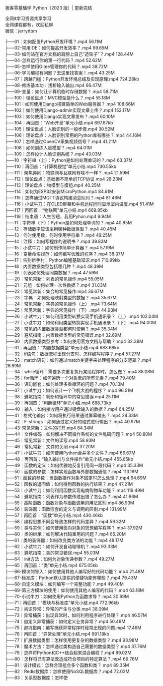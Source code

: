 极客零基础学 Python（2023 版）| 更新完结

全网it学习资源共享学习<br>全网课程都有，欢迎私聊<br>微信：jerryttom<br>

├──01｜如何配置Python开发环境？.mp4 56.11M<br> ├──02-常用IDE：如何提高开发效率？.mp4 69.65M<br> ├──03-如何站在官方文档的肩膀上自己“造轮子”？.mp4 128.44M<br> ├──04-怎样运行你的第一行代码？.mp4 52.62M<br> ├──05-怎样使用Gitee管理你的代码？.mp4 38.72M<br> ├──06-学习编程有问题？去这里找答案！.mp4 43.25M<br> ├──07｜跨越门槛：Python开发环境总结及实现原理.mp4 724.28kb<br> ├──08-修炼基本功：浅析输入输出.mp4 66.47M<br> ├──09-变量：如何让计算机临时存储数据？.mp4 58.71M<br> ├──100｜理论盘点：MVC模型是什么？.mp4 55.18M<br> ├──101｜如何使用Django搭建简单的Web服务器？.mp4 108.66M<br> ├──102｜如何使用Django-admin实现文章上传？.mp4 152.17M<br> ├──103｜如何使用Django实现文章发布？.mp4 60.10M<br> ├──104｜再回首：“Web开发”单元小结.mp4 697.67kb<br> ├──105｜理论盘点：人脸识别的一般步骤.mp4 30.52M<br> ├──106｜理论盘点：人脸识别常用的Python库有哪些？.mp4 44.16M<br> ├──107｜怎样通过OpenCV采集视频信号？.mp4 41.21M<br> ├──108｜如何训练人脸模型？.mp4 64.01M<br> ├──109｜怎样设计人脸识别系统？.mp4 43.03M<br> ├──10｜字符串（上）：Python是如何处理单词的？.mp4 63.37M<br> ├──110｜再回首：“计算机视觉”单元小结.mp4 730.55kb<br> ├──111｜聚焦异同：物联网与互联网有啥不一样？.mp4 21.59M<br> ├──112｜理论盘点：基础但不简单的TCP协议.mp4 28.23M<br> ├──113｜理论盘点：物模型与模组.mp4 40.25M<br> ├──114｜如何为ESP32安装MicroPython.mp4 84.61M<br> ├──115｜怎样通过MQTT协议构建消息队列？.mp4 81.46M<br> ├──116｜小试牛刀：在OLED屏幕和手机远程同时显示室内温度.mp4 51.41M<br> ├──117｜再回首：“物联网”单元小结.mp4 669.95kb<br> ├──118｜结束语：人生苦短，我用Pyhon.mp4 9.94M<br> ├──11｜字符串（下）：Python是如何处理单词的？.mp4 40.85M<br> ├──12｜存储数字应该采用哪种数据类型？.mp4 40.45M<br> ├──13｜何时使用数，何时使用字符串？.mp4 49.25M<br> ├──14｜注释：如何写程序的说明书？.mp4 39.82M<br> ├──15｜小试牛刀：如何制作简单计算器？.mp4 57.19M<br> ├──16｜变量命名规范：如何编写优雅的程序？.mp4 38.37M<br> ├──17｜告别新手村：Python编程基础知识.mp4 710.99kb<br> ├──18｜内置数据类型包括哪几种？.mp4 48.39M<br> ├──19｜列表如何处理同类数据？.mp4 47.59M<br> ├──20｜常见常新：列表的常见操作.mp4 55.05M<br> ├──21｜元组：如何处理一次性数据？.mp4 31.03M<br> ├──22｜常见常新：集合的常见操作.mp4 36.67M<br> ├──23｜字典：如何处理映射类型的数据？.mp4 35.67M<br> ├──24｜常见常新：字典的常见操作（上）.mp4 73.64M<br> ├──25｜常见常新：字典的常见操作（下）.mp4 44.93M<br> ├──26｜小试牛刀：如何利用类型转换实现手机通讯录？（上）.mp4 102.04M<br> ├──27｜小试牛刀：如何利用类型转换实现手机通讯录？（下）.mp4 94.00M<br> ├──28｜常见的内置数据类型都何时使用？.mp4 35.34M<br> ├──29｜避坑指南：内置数据类型的常见错误.mp4 32.69M<br> ├──30｜内置数据类型参考：如何使用官方文档与帮助？.mp4 32.28M<br> ├──31｜再回首：“内置数据类型”单元小结.mp4 683.68kb<br> ├──32｜if语句：数据流程出现分支时，怎样编写程序？.mp4 57.27M<br> ├──33｜match语句：如何通过match关键字来处理程序的分支逻辑？.mp4 26.89M<br> ├──34｜while循环：需要多次重复执行某段程序时，怎么做？.mp4 88.08M<br> ├──35｜for循环：如何遍历一个对象里的所有元素？.mp4 79.40M<br> ├──36｜语句嵌套：如何处理多重循环的问题？.mp4 70.13M<br> ├──37｜小试牛刀：如何设计一个飞机大战的程序？.mp4 96.51M<br> ├──38｜避坑指南：判断和循环中的常见错误.mp4 25.11M<br> ├──39｜再回首：“判断循环”单元小结.mp4 688.73kb<br> ├──40｜输入：如何接收用户通过键盘输入的数据？.mp4 64.25M<br> ├──41｜格式化输出：如何将执行结果通过屏幕输出？.mp4 24.33M<br> ├──42｜F-strings：如何通过定义好的格式进行输出？.mp4 40.97M<br> ├──43-常见常新：文件的打开.mp4 84.34M<br> ├──44｜文件编码：如何解决不同操作系统的文件乱码问题？.mp4 50.80M<br> ├──45｜常见常新：文件的读写.mp4 58.93M<br> ├──46｜常见常新：文件的关闭.mp4 37.20M<br> ├──47｜小试牛刀：如何使用Python合并多个文件？.mp4 66.67M<br> ├──48｜再回首：“输入输出与文件操作”单元小结.mp4 455.65kb<br> ├──49｜函数的定义：如何优雅地反复引用同一段代码？.mp4 35.33M<br> ├──50｜函数的参数：怎样实现函数与外部数据通信？.mp4 113.18M<br> ├──51｜函数的参数：当函数操作对象不固定时怎么处理？.mp4 64.69M<br> ├──52｜函数的返回值：如何得到函数的执行结果？.mp4 47.21M<br> ├──53｜小试牛刀：如何利用函数实现电商购物车功能？.mp4 119.49M<br> ├──54｜避坑指南：列表作为参数传递出错了怎么办？.mp4 41.96M<br> ├──55｜高阶函数：函数对象与函数调用的用法区别.mp4 86.93M<br> ├──56｜装饰器：函数嵌套的定义与调用的区别.mp4 131.99M<br> ├──57｜再回首：“函数”单元小结.mp4 430.46kb<br> ├──58｜编程思想不同会导致怎样的代码差异？.mp4 59.32M<br> ├──59｜类与实例：如何使用面向对象的思想编写程序？.mp4 37.92M<br> ├──60｜类的继承：如何解决代码重用的问题？.mp4 65.20M<br> ├──61｜类的装饰器：如何改变类方法的功能？.mp4 48.17M<br> ├──62｜小试牛刀：如何开发自动咖啡机？.mp4 93.33M<br> ├──63｜避坑指南：类的常见错误.mp4 55.03M<br> ├──64｜init方法：如何为对象传递参数？.mp4 49.27M<br> ├──65｜再回首：“类”单元小结.mp4 675.05kb<br> ├──66-模块的导入：如何使用其他人编写好的代码功能？.mp4 21.48M<br> ├──67-标准库：Python默认提供的便捷功能有哪些？.mp4 79.43M<br> ├──68-自定义模块：如何编写一个完整功能？.mp4 49.40M<br> ├──69-第三方模块的使用：如何使用其他人编写的代码？.mp4 63.18M<br> ├──70-小试牛刀：如何使用Python为函数求导？.mp4 30.69M<br> ├──71｜再回首：“模块与标准库”单元小结.mp4 772.96kb<br> ├──72｜初识异常：异常的产生与分类.mp4 38.09M<br> ├──73｜异常捕获：出现异常时，如何利用程序进行处理？.mp4 46.57M<br> ├──74｜自定义异常捕获：如何定义业务异常？.mp4 50.46M<br> ├──75｜避坑指南：编写捕获异常程序时经常出现的问题.mp4 17.46M<br> ├──76｜再回首：“异常处理”单元小结.mp4 691.18kb<br> ├──77｜扩展数据类型：怎样使用更复杂的数据类型？.mp4 93.98M<br> ├──78｜魔术方法：怎样通过类构造自己需要的数据类型？.mp4 37.76M<br> ├──79｜怎样将Python和C++结合起来混合编程？.mp4 89.02M<br> ├──80｜怎样将已有算法改造成符合项目的特定算法？.mp4 69.76M<br> ├──81｜设计模式：怎样合理组合多个函数和类？.mp4 89.35M<br> ├──82｜Redis数据库：怎样使用NoSQL数据库？.mp4 72.02M<br> ├──83｜关系型数据库：怎样使